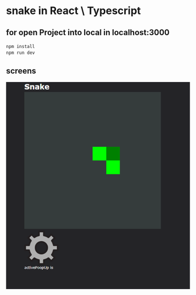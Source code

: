 # snake in React \ Typescript

## for open Project into local in localhost:3000
```bash
npm install 
npm run dev
```

## screens
![](screen/screen.png)
